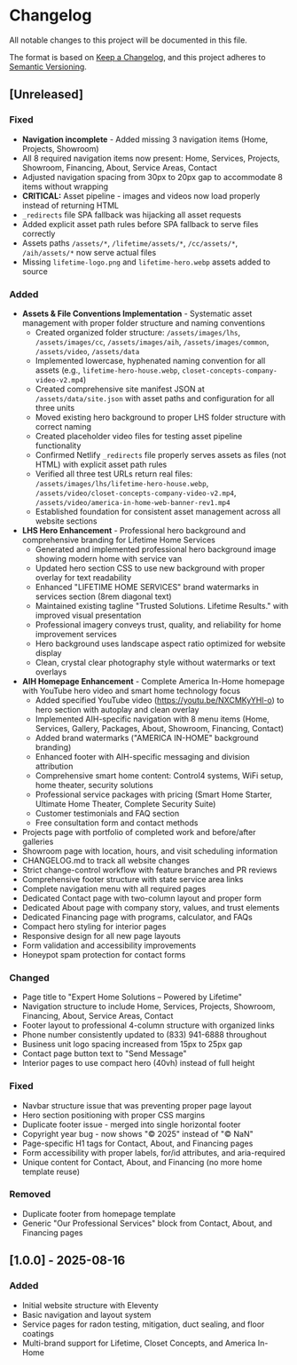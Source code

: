 # Changelog

All notable changes to this project will be documented in this file.

The format is based on [Keep a Changelog](https://keepachangelog.com/en/1.0.0/),
and this project adheres to [Semantic Versioning](https://semver.org/spec/v2.0.0.html).

## [Unreleased]

### Fixed
- **Navigation incomplete** - Added missing 3 navigation items (Home, Projects, Showroom)
- All 8 required navigation items now present: Home, Services, Projects, Showroom, Financing, About, Service Areas, Contact
- Adjusted navigation spacing from 30px to 20px gap to accommodate 8 items without wrapping
- **CRITICAL:** Asset pipeline - images and videos now load properly instead of returning HTML
- `_redirects` file SPA fallback was hijacking all asset requests
- Added explicit asset path rules before SPA fallback to serve files correctly
- Assets paths `/assets/*`, `/lifetime/assets/*`, `/cc/assets/*`, `/aih/assets/*` now serve actual files
- Missing `lifetime-logo.png` and `lifetime-hero.webp` assets added to source

### Added
- **Assets & File Conventions Implementation** - Systematic asset management with proper folder structure and naming conventions
  - Created organized folder structure: `/assets/images/lhs`, `/assets/images/cc`, `/assets/images/aih`, `/assets/images/common`, `/assets/video`, `/assets/data`
  - Implemented lowercase, hyphenated naming convention for all assets (e.g., `lifetime-hero-house.webp`, `closet-concepts-company-video-v2.mp4`)
  - Created comprehensive site manifest JSON at `/assets/data/site.json` with asset paths and configuration for all three units
  - Moved existing hero background to proper LHS folder structure with correct naming
  - Created placeholder video files for testing asset pipeline functionality
  - Confirmed Netlify `_redirects` file properly serves assets as files (not HTML) with explicit asset path rules
  - Verified all three test URLs return real files: `/assets/images/lhs/lifetime-hero-house.webp`, `/assets/video/closet-concepts-company-video-v2.mp4`, `/assets/video/america-in-home-web-banner-rev1.mp4`
  - Established foundation for consistent asset management across all website sections
- **LHS Hero Enhancement** - Professional hero background and comprehensive branding for Lifetime Home Services
  - Generated and implemented professional hero background image showing modern home with service van
  - Updated hero section CSS to use new background with proper overlay for text readability
  - Enhanced "LIFETIME HOME SERVICES" brand watermarks in services section (8rem diagonal text)
  - Maintained existing tagline "Trusted Solutions. Lifetime Results." with improved visual presentation
  - Professional imagery conveys trust, quality, and reliability for home improvement services
  - Hero background uses landscape aspect ratio optimized for website display
  - Clean, crystal clear photography style without watermarks or text overlays
- **AIH Homepage Enhancement** - Complete America In-Home homepage with YouTube hero video and smart home technology focus
  - Added specified YouTube video (https://youtu.be/NXCMKyYHl-o) to hero section with autoplay and clean overlay
  - Implemented AIH-specific navigation with 8 menu items (Home, Services, Gallery, Packages, About, Showroom, Financing, Contact)
  - Added brand watermarks ("AMERICA IN-HOME" background branding)
  - Enhanced footer with AIH-specific messaging and division attribution
  - Comprehensive smart home content: Control4 systems, WiFi setup, home theater, security solutions
  - Professional service packages with pricing (Smart Home Starter, Ultimate Home Theater, Complete Security Suite)
  - Customer testimonials and FAQ section
  - Free consultation form and contact methods
- Projects page with portfolio of completed work and before/after galleries
- Showroom page with location, hours, and visit scheduling information
- CHANGELOG.md to track all website changes
- Strict change-control workflow with feature branches and PR reviews
- Comprehensive footer structure with state service area links
- Complete navigation menu with all required pages
- Dedicated Contact page with two-column layout and proper form
- Dedicated About page with company story, values, and trust elements
- Dedicated Financing page with programs, calculator, and FAQs
- Compact hero styling for interior pages
- Responsive design for all new page layouts
- Form validation and accessibility improvements
- Honeypot spam protection for contact forms

### Changed
- Page title to "Expert Home Solutions – Powered by Lifetime"
- Navigation structure to include Home, Services, Projects, Showroom, Financing, About, Service Areas, Contact
- Footer layout to professional 4-column structure with organized links
- Phone number consistently updated to (833) 941-6888 throughout
- Business unit logo spacing increased from 15px to 25px gap
- Contact page button text to "Send Message"
- Interior pages to use compact hero (40vh) instead of full height

### Fixed
- Navbar structure issue that was preventing proper page layout
- Hero section positioning with proper CSS margins
- Duplicate footer issue - merged into single horizontal footer
- Copyright year bug - now shows "© 2025" instead of "© NaN"
- Page-specific H1 tags for Contact, About, and Financing pages
- Form accessibility with proper labels, for/id attributes, and aria-required
- Unique content for Contact, About, and Financing (no more home template reuse)

### Removed
- Duplicate footer from homepage template
- Generic "Our Professional Services" block from Contact, About, and Financing pages

## [1.0.0] - 2025-08-16

### Added
- Initial website structure with Eleventy
- Basic navigation and layout system
- Service pages for radon testing, mitigation, duct sealing, and floor coatings
- Multi-brand support for Lifetime, Closet Concepts, and America In-Home

